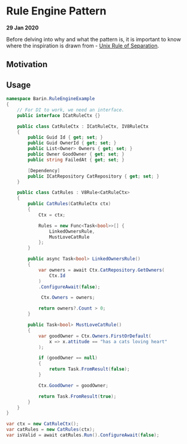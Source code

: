 # Rule Engine Pattern

**29 Jan 2020**

Before delving into why and what the pattern is, it is important to know where the inspiration is drawn from - [Unix Rule of Separation](https://enrose.github.io/c-sharp/unix-rule-of-separation).

## Motivation


## Usage

```c#
namespace Barin.RuleEngineExample
{
    // For DI to work, we need an interface.
    public interface ICatRuleCtx {}

    public class CatRuleCtx : ICatRuleCtx, IV8RuleCtx
    {
        public Guid Id { get; set; }
        public Guid OwnerId { get; set; }
        public List<Owner> Owners { get; set; }
        public Owner GoodOwner { get; set; }
        public string FailedAt { get; set; }

        [Dependency]
        public ICatRepository CatRepository { get; set; }
    }

    public class CatRules : V8Rule<CatRuleCtx>
    {
        public CatRules(CatRuleCtx ctx)
        {
            Ctx = ctx;

            Rules = new Func<Task<bool>>[] {
                LinkedOwnersRule,
                MustLoveCatRule
            };
        }

        public async Task<bool> LinkedOwnersRule()
        {
            var owners = await Ctx.CatRepository.GetOwners(
                Ctx.Id
            )
            .ConfigureAwait(false);

             Ctx.Owners = owners;

            return owners?.Count > 0;
        }

        public Task<bool> MustLoveCatRule()
        {
            var goodOwner = Ctx.Owners.FirstOrDefault(
                x => x.attitude == "has a cats loving heart"
            );

            if (goodOwner == null)
            {
                return Task.FromResult(false);
            }

            Ctx.GoodOwner = goodOwner;

            return Task.FromResult(true);
        }
    }
}
```

```c#
var ctx = new CatRuleCtx();
var catRules = new CatRules(ctx);
var isValid = await catRules.Run().ConfigureAwait(false);
```
